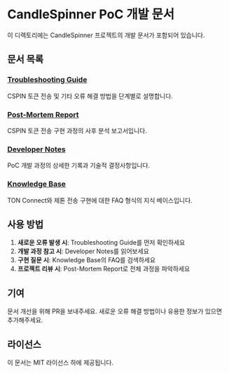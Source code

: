 # CandleSpinner PoC 개발 문서

이 디렉토리에는 CandleSpinner 프로젝트의 개발 문서가 포함되어 있습니다.

## 문서 목록

### [Troubleshooting Guide](troubleshooting.md)
CSPIN 토큰 전송 및 기타 오류 해결 방법을 단계별로 설명합니다.

### [Post-Mortem Report](post-mortem-cspin-transfer.md)
CSPIN 토큰 전송 구현 과정의 사후 분석 보고서입니다.

### [Developer Notes](developer-notes.md)
PoC 개발 과정의 상세한 기록과 기술적 결정사항입니다.

### [Knowledge Base](knowledge-base.md)
TON Connect와 제톤 전송 구현에 대한 FAQ 형식의 지식 베이스입니다.

## 사용 방법

1. **새로운 오류 발생 시**: Troubleshooting Guide를 먼저 확인하세요
2. **개발 과정 참고 시**: Developer Notes를 읽어보세요
3. **구현 질문 시**: Knowledge Base의 FAQ를 검색하세요
4. **프로젝트 리뷰 시**: Post-Mortem Report로 전체 과정을 파악하세요

## 기여

문서 개선을 위해 PR을 보내주세요. 새로운 오류 해결 방법이나 유용한 정보가 있으면 추가해주세요.

## 라이선스

이 문서는 MIT 라이선스 하에 제공됩니다.